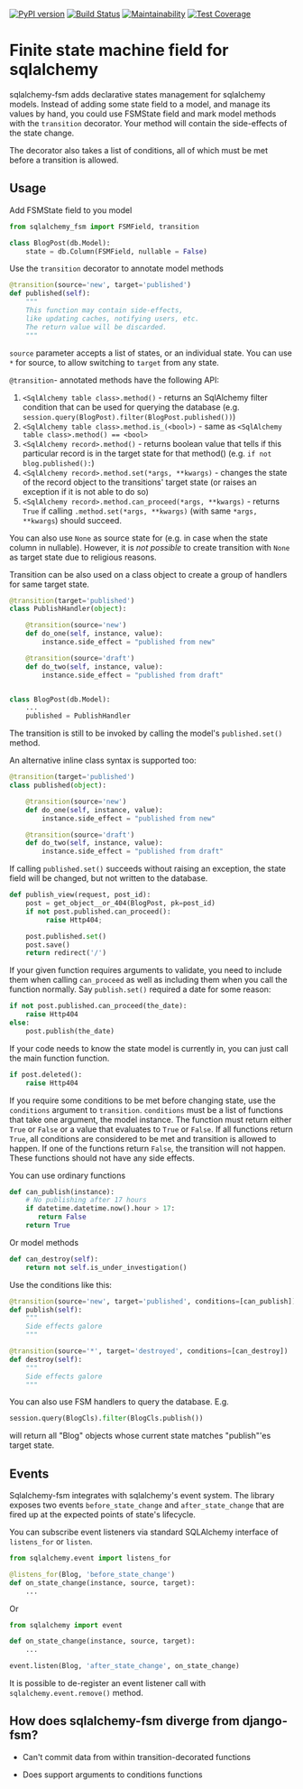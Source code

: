 [![PyPI version](https://badge.fury.io/py/sqlalchemy-fsm.svg)](https://badge.fury.io/py/sqlalchemy-fsm)
[![Build Status](https://travis-ci.org/VRGhost/sqlalchemy-fsm.svg?branch=master)](https://travis-ci.org/VRGhost/sqlalchemy-fsm)
[![Maintainability](https://api.codeclimate.com/v1/badges/2a70f885d37f7fbb3287/maintainability)](https://codeclimate.com/github/VRGhost/sqlalchemy-fsm/maintainability)
[![Test Coverage](https://api.codeclimate.com/v1/badges/2a70f885d37f7fbb3287/test_coverage)](https://codeclimate.com/github/VRGhost/sqlalchemy-fsm/test_coverage)

Finite state machine field for sqlalchemy
==============================================================

sqlalchemy-fsm adds declarative states management for sqlalchemy models.
Instead of adding some state field to a model, and manage its
values by hand, you could use FSMState field and mark model methods
with the `transition` decorator. Your method will contain the side-effects
of the state change.

The decorator also takes a list of conditions, all of which must be met
before a transition is allowed.

Usage
-----

Add FSMState field to you model

```python
from sqlalchemy_fsm import FSMField, transition

class BlogPost(db.Model):
    state = db.Column(FSMField, nullable = False)
```

Use the `transition` decorator to annotate model methods

```python
@transition(source='new', target='published')
def published(self):
    """
    This function may contain side-effects,
    like updating caches, notifying users, etc.
    The return value will be discarded.
    """
```

`source` parameter accepts a list of states, or an individual state.
You can use `*` for source, to allow switching to `target` from any state.

`@transition`- annotated methods have the following API:
1. `<SqlAlchemy table class>.method()` - returns an SqlAlchemy filter condition that can be used for querying the database (e.g. `session.query(BlogPost).filter(BlogPost.published())`)
1. `<SqlAlchemy table class>.method.is_(<bool>)` - same as `<SqlAlchemy table class>.method() == <bool>`
1. `<SqlAlchemy record>.method()` - returns boolean value that tells if this particular record is in the target state for that method() (e.g. `if not blog.published():`)
1. `<SqlAlchemy record>.method.set(*args, **kwargs)` - changes the state of the record object to the transitions' target state (or raises an exception if it is not able to do so)
1. `<SqlAlchemy record>.method.can_proceed(*args, **kwargs)` - returns `True` if calling `.method.set(*args, **kwargs)` (with same `*args, **kwargs`) should succeed.

You can also use `None` as source state for (e.g. in case when the state column in nullable).
However, it is _not possible_ to create transition with `None` as target state due to religious reasons.

Transition can be also used on a class object to create a group of handlers
for same target state.

```python
@transition(target='published')
class PublishHandler(object):

    @transition(source='new')
    def do_one(self, instance, value):
        instance.side_effect = "published from new"

    @transition(source='draft')
    def do_two(self, instance, value):
        instance.side_effect = "published from draft"


class BlogPost(db.Model):
    ...
    published = PublishHandler
```

The transition is still to be invoked by calling the model's `published.set()` method.

An alternative inline class syntax is supported too:

```python
@transition(target='published')
class published(object):

    @transition(source='new')
    def do_one(self, instance, value):
        instance.side_effect = "published from new"

    @transition(source='draft')
    def do_two(self, instance, value):
        instance.side_effect = "published from draft"
```

If calling `published.set()` succeeds without raising an exception, the state field
will be changed, but not written to the database.

```python
def publish_view(request, post_id):
    post = get_object__or_404(BlogPost, pk=post_id)
    if not post.published.can_proceed():
         raise Http404;

    post.published.set()
    post.save()
    return redirect('/')
```

If your given function requires arguments to validate, you need to include them
when calling `can_proceed` as well as including them when you call the function
normally. Say `publish.set()` required a date for some reason:

```python
if not post.published.can_proceed(the_date):
    raise Http404
else:
    post.publish(the_date)
```

If your code needs to know the state model is currently in, you can just call
the main function function.

```python
if post.deleted():
    raise Http404
```

If you require some conditions to be met before changing state, use the
`conditions` argument to `transition`. `conditions` must be a list of functions
that take one argument, the model instance.  The function must return either
`True` or `False` or a value that evaluates to `True` or `False`. If all
functions return `True`, all conditions are considered to be met and transition
is allowed to happen. If one of the functions return `False`, the transition
will not happen. These functions should not have any side effects.

You can use ordinary functions

```python
def can_publish(instance):
    # No publishing after 17 hours
    if datetime.datetime.now().hour > 17:
       return False
    return True
```

Or model methods

```python
def can_destroy(self):
    return not self.is_under_investigation()
```

Use the conditions like this:

```python
@transition(source='new', target='published', conditions=[can_publish])
def publish(self):
    """
    Side effects galore
    """

@transition(source='*', target='destroyed', conditions=[can_destroy])
def destroy(self):
    """
    Side effects galore
    """
```

You can also use FSM handlers to query the database. E.g.

```python
session.query(BlogCls).filter(BlogCls.publish())
```

will return all "Blog" objects whose current state matches "publish"'es target state.

Events
------

Sqlalchemy-fsm integrates with sqlalchemy's event system.
The library exposes two events `before_state_change` and `after_state_change` that are fired up
at the expected points of state's lifecycle.

You can subscribe event listeners via standard SQLAlchemy interface of
`listens_for` or `listen`.

```python
from sqlalchemy.event import listens_for

@listens_for(Blog, 'before_state_change')
def on_state_change(instance, source, target):
    ...
```

Or

```python
from sqlalchemy import event

def on_state_change(instance, source, target):
    ...

event.listen(Blog, 'after_state_change', on_state_change)
```

It is possible to de-register an event listener call with `sqlalchemy.event.remove()` method.

How does sqlalchemy-fsm diverge from django-fsm?
------------------------------------------------

* Can't commit data from within transition-decorated functions

* Does support arguments to conditions functions
